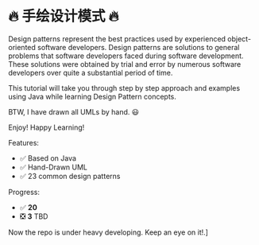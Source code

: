 # :fire: 手绘设计模式 :fire:

Design patterns represent the best practices used by experienced object-oriented software 
developers. Design patterns are solutions to general problems that software developers 
faced during software development. 
These solutions were obtained by trial and error by numerous 
software developers over quite a substantial period of time.

This tutorial will take you through step by step 
approach and examples using Java while learning Design Pattern concepts.

BTW, I have drawn all UMLs by hand. :smiley:

Enjoy! Happy Learning!

Features:

- :white_check_mark: Based on Java
- :white_check_mark: Hand-Drawn UML
- :white_check_mark: 23 common design patterns

Progress:

- :white_check_mark: **20**
- :negative_squared_cross_mark: **3** TBD

Now the repo is under heavy developing. Keep an eye on it!.]





